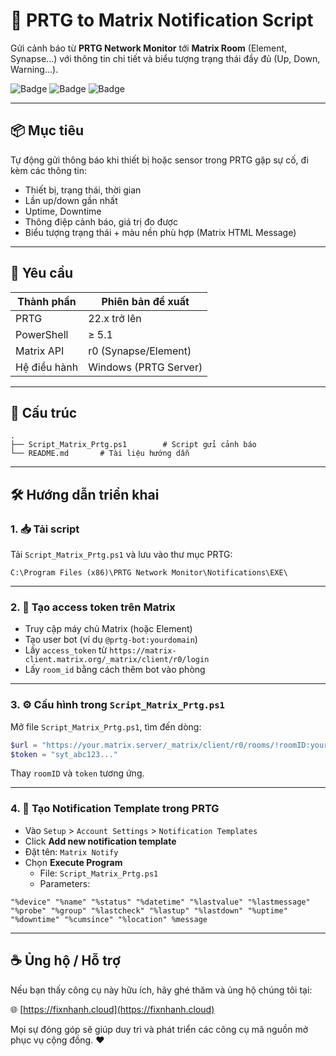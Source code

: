 
# 🚨 PRTG to Matrix Notification Script

Gửi cảnh báo từ **PRTG Network Monitor** tới **Matrix Room** (Element, Synapse...) với thông tin chi tiết và biểu tượng trạng thái đầy đủ (Up, Down, Warning...).

![Badge](https://img.shields.io/badge/PRTG-Supported-blue) ![Badge](https://img.shields.io/badge/Matrix-API-green) ![Badge](https://img.shields.io/badge/PowerShell-%E2%89%A5%205.1-blue)

---

## 📦 Mục tiêu

Tự động gửi thông báo khi thiết bị hoặc sensor trong PRTG gặp sự cố, đi kèm các thông tin:

- Thiết bị, trạng thái, thời gian
- Lần up/down gần nhất
- Uptime, Downtime
- Thông điệp cảnh báo, giá trị đo được
- Biểu tượng trạng thái + màu nền phù hợp (Matrix HTML Message)

---

## 🧰 Yêu cầu

| Thành phần | Phiên bản đề xuất |
|-----------|------------------|
| PRTG      | 22.x trở lên     |
| PowerShell | ≥ 5.1           |
| Matrix API | r0 (Synapse/Element) |
| Hệ điều hành | Windows (PRTG Server) |

---

## 📂 Cấu trúc

```
.
├── Script_Matrix_Prtg.ps1        # Script gửi cảnh báo
└── README.md       # Tài liệu hướng dẫn
```

---

## 🛠️ Hướng dẫn triển khai

### 1. 📥 Tải script

Tải `Script_Matrix_Prtg.ps1` và lưu vào thư mục PRTG:

```
C:\Program Files (x86)\PRTG Network Monitor\Notifications\EXE\
```

---

### 2. 🔑 Tạo access token trên Matrix

- Truy cập máy chủ Matrix (hoặc Element)
- Tạo user bot (ví dụ `@prtg-bot:yourdomain`)
- Lấy `access_token` từ `https://matrix-client.matrix.org/_matrix/client/r0/login`
- Lấy `room_id` bằng cách thêm bot vào phòng

---

### 3. ⚙️ Cấu hình trong `Script_Matrix_Prtg.ps1`

Mở file `Script_Matrix_Prtg.ps1`, tìm đến dòng:

```powershell
$url = "https://your.matrix.server/_matrix/client/r0/rooms/!roomID:yourdomain/send/m.room.message"
$token = "syt_abc123..."
```

Thay `roomID` và `token` tương ứng.

---

### 4. 🔔 Tạo Notification Template trong PRTG

- Vào `Setup` > `Account Settings` > `Notification Templates`
- Click **Add new notification template**
- Đặt tên: `Matrix Notify`
- Chọn **Execute Program**
  - File: `Script_Matrix_Prtg.ps1`
  - Parameters:

```
"%device" "%name" "%status" "%datetime" "%lastvalue" "%lastmessage" "%probe" "%group" "%lastcheck" "%lastup" "%lastdown" "%uptime" "%downtime" "%cumsince" "%location" %message
```


---

## ☕ Ủng hộ / Hỗ trợ

Nếu bạn thấy công cụ này hữu ích, hãy ghé thăm và ủng hộ chúng tôi tại:

🌐 [https://fixnhanh.cloud](https://fixnhanh.cloud)

Mọi sự đóng góp sẽ giúp duy trì và phát triển các công cụ mã nguồn mở phục vụ cộng đồng. ❤️
